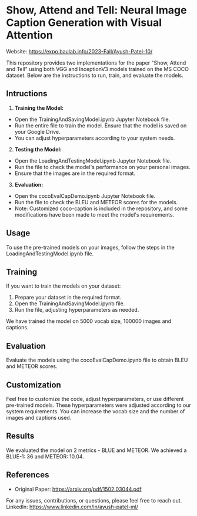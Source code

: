 # Show, Attend and Tell: Neural Image Caption Generation with Visual Attention

Website: https://expo.baulab.info/2023-Fall/Ayush-Patel-10/

This repository provides two implementations for the paper "Show, Attend and Tell" using both VGG and InceptionV3 models trained on the MS COCO dataset. Below are the instructions to run, train, and evaluate the models.

## Intructions

1. **Training the Model:**
  - Open the TrainingAndSavingModel.ipynb Jupyter Notebook file.
  - Run the entire file to train the model. Ensure that the model is saved on your Google Drive.
  - You can adjust hyperparameters according to your system needs.

2. **Testing the Model:**
  - Open the LoadingAndTestingModel.ipynb Jupyter Notebook file.
  - Run the file to check the model's performance on your personal images.
  - Ensure that the images are in the required format.

3. **Evaluation:**
  - Open the cocoEvalCapDemo.ipynb Jupyter Notebook file.
  - Run the file to check the BLEU and METEOR scores for the models.
  - Note: Customized coco-caption is included in the repository, and some modifications have been made to meet the model's requirements.

## Usage

To use the pre-trained models on your images, follow the steps in the LoadingAndTestingModel.ipynb file.

## Training

If you want to train the models on your dataset:

1. Prepare your dataset in the required format.
2. Open the TrainingAndSavingModel.ipynb file.
3. Run the file, adjusting hyperparameters as needed.

We have trained the model on 5000 vocab size, 100000 images and captions. 

## Evaluation

Evaluate the models using the cocoEvalCapDemo.ipynb file to obtain BLEU and METEOR scores.

## Customization

Feel free to customize the code, adjust hyperparameters, or use different pre-trained models. These hyperparameters were adjusted according to our system requirements. You can increase the vocab size and the number of images and captions used.

## Results

We evaluated the model on 2 metrics - BLUE and METEOR. We achieved a BLUE-1: 36 and METEOR: 10.04.

## References

- Original Paper: https://arxiv.org/pdf/1502.03044.pdf

For any issues, contributions, or questions, please feel free to reach out. 
Linkedln: https://www.linkedin.com/in/ayush-patel-ml/



